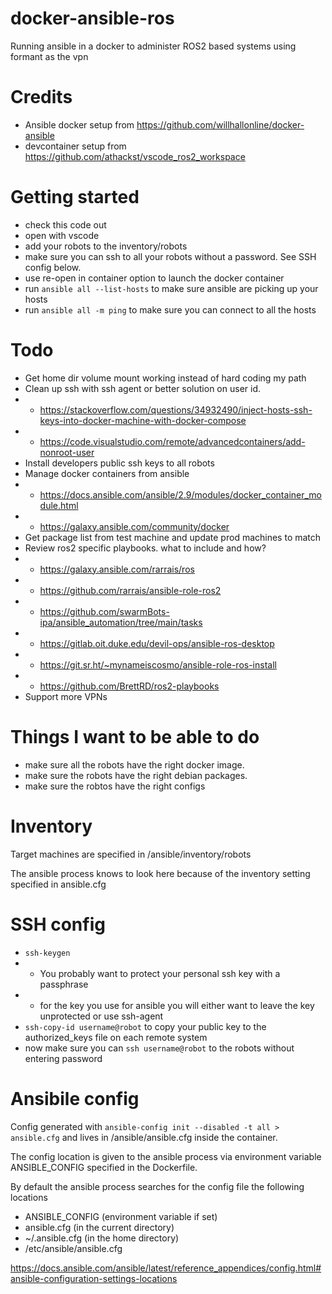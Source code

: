 # docker-ansible-ros
Running ansible in a docker to administer ROS2 based systems using formant as the vpn

# Credits
* Ansible docker setup from https://github.com/willhallonline/docker-ansible
* devcontainer setup from https://github.com/athackst/vscode_ros2_workspace
# Getting started
* check this code out
* open with vscode
* add your robots to the inventory/robots
* make sure you can ssh to all your robots without a password. See SSH config below.
* use re-open in container option to launch the docker container
* run `ansible all --list-hosts` to make sure ansible are picking up your hosts
* run `ansible all -m ping` to make sure you can connect to all the hosts

# Todo

* Get home dir volume mount working instead of hard coding my path
* Clean up ssh with ssh agent or better solution on user id.
* * https://stackoverflow.com/questions/34932490/inject-hosts-ssh-keys-into-docker-machine-with-docker-compose
* * https://code.visualstudio.com/remote/advancedcontainers/add-nonroot-user
* Install developers public ssh keys to all robots
* Manage docker containers from ansible 
* * https://docs.ansible.com/ansible/2.9/modules/docker_container_module.html
* * https://galaxy.ansible.com/community/docker
* Get package list from test machine and update prod machines to match
* Review ros2 specific playbooks. what to include and how?
* * https://galaxy.ansible.com/rarrais/ros
* * https://github.com/rarrais/ansible-role-ros2
* * https://github.com/swarmBots-ipa/ansible_automation/tree/main/tasks
* * https://gitlab.oit.duke.edu/devil-ops/ansible-ros-desktop
* * https://git.sr.ht/~mynameiscosmo/ansible-role-ros-install
* * https://github.com/BrettRD/ros2-playbooks
* Support more VPNs



# Things I want to be able to do

* make sure all the robots have the right docker image.
* make sure the robots have the right debian packages.
* make sure the robtos have the right configs


# Inventory

Target machines are specified in /ansible/inventory/robots

The ansible process knows to look here because of the inventory setting specified in ansible.cfg

# SSH config

* `ssh-keygen`
*  * You probably want to protect your personal ssh key with a passphrase
* * for the key you use for ansible you will either want to leave the key unprotected or use ssh-agent
* `ssh-copy-id username@robot` to copy your public key to the authorized_keys file on each remote system
* now make sure you can `ssh username@robot` to the robots without entering password


# Ansibile config

Config generated with `ansible-config init --disabled -t all > ansible.cfg` and lives in /ansible/ansible.cfg inside the container.

The config location is given to the ansible process via environment variable ANSIBLE_CONFIG specified in the Dockerfile.

By default the ansible process searches for the config file the following locations

* ANSIBLE_CONFIG (environment variable if set)
* ansible.cfg (in the current directory)
* ~/.ansible.cfg (in the home directory)
* /etc/ansible/ansible.cfg

https://docs.ansible.com/ansible/latest/reference_appendices/config.html#ansible-configuration-settings-locations

